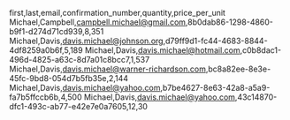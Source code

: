 first,last,email,confirmation_number,quantity,price_per_unit
Michael,Campbell,campbell.michael@gmail.com,8b0dab86-1298-4860-b9f1-d274d71cd939,8,351
Michael,Davis,davis.michael@johnson.org,d79ff9d1-fc44-4683-8844-4df8259a0b6f,5,189
Michael,Davis,davis.michael@hotmail.com,c0b8dac1-496d-4825-a63c-8d7a01c8bcc7,1,537
Michael,Davis,davis.michael@warner-richardson.com,bc8a82ee-8e3e-45fc-9bd8-054d7b5fb35e,2,144
Michael,Davis,davis.michael@yahoo.com,b7be4627-8e63-42a8-a5a9-fa7b5ffccb6b,4,500
Michael,Davis,davis.michael@yahoo.com,43c14870-dfc1-493c-ab77-e42e7e0a7605,12,30
